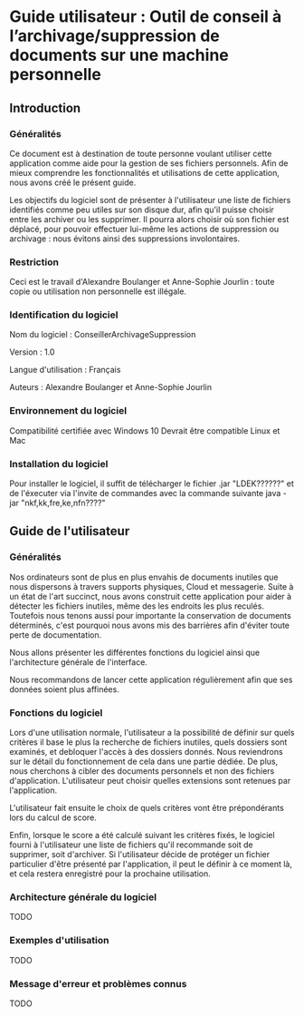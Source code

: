 # Guide utilisateur : Outil de conseil à l’archivage/suppression de documents sur une machine personnelle

## Introduction

### Généralités

Ce document est à destination de toute personne voulant utiliser cette application comme aide pour la gestion de ses fichiers personnels.
Afin de mieux comprendre les fonctionnalités et utilisations de cette application, nous avons créé le présent guide.

Les objectifs du logiciel sont de présenter à l'utilisateur une liste de fichiers identifiés comme peu utiles sur son disque dur, afin qu'il puisse choisir entre les archiver ou les supprimer. Il pourra alors choisir où son fichier est déplacé, pour pouvoir effectuer lui-même les actions de suppression ou archivage : nous évitons ainsi des suppressions involontaires.

### Restriction

Ceci est le travail d'Alexandre Boulanger et Anne-Sophie Jourlin : toute copie ou utilisation non personnelle est illégale.

### Identification du logiciel

Nom du logiciel : ConseillerArchivageSuppression

Version : 1.0

Langue d'utilisation : Français

Auteurs : Alexandre Boulanger et Anne-Sophie Jourlin

### Environnement du logiciel

Compatibilité certifiée avec Windows 10
Devrait être compatible Linux et Mac

### Installation du logiciel

Pour installer le logiciel, il suffit de télécharger le fichier .jar "LDEK??????" et de l'éxecuter via l'invite de commandes avec la commande suivante
java -jar "nkf,kk,fre,ke,nfn????"

## Guide de l'utilisateur

### Généralités

Nos ordinateurs sont de plus en plus envahis de documents inutiles que nous dispersons à travers supports physiques, Cloud et messagerie. Suite à un état de l'art succinct, nous avons construit cette application pour aider à détecter les fichiers inutiles, même des les endroits les plus reculés.
Toutefois nous tenons aussi pour importante la conservation de documents déterminés, c'est pourquoi nous avons mis des barrières afin d'éviter toute perte de documentation.

Nous allons présenter les différentes fonctions du logiciel ainsi que l'architecture générale de l'interface.

Nous recommandons de lancer cette application régulièrement afin que ses données soient plus affinées.

### Fonctions du logiciel

Lors d'une utilisation normale, l'utilisateur a la possibilité de définir sur quels critères il base le plus la recherche de fichiers inutiles, quels dossiers sont examinés, et debloquer l'accès à des dossiers donnés. Nous reviendrons sur le détail du fonctionnement de cela dans une partie dédiée.
De plus, nous cherchons à cibler des documents personnels et non des fichiers d'application. L'utilisateur peut choisir quelles extensions sont retenues par l'application.

L'utilisateur fait ensuite le choix de quels critères vont être prépondérants lors du calcul de score.

Enfin, lorsque le score a été calculé suivant les critères fixés, le logiciel fourni à l'utilisateur une liste de fichiers qu'il recommande soit de supprimer, soit d'archiver. Si l'utilisateur décide de protéger un fichier particulier d'être présenté par l'application, il peut le définir à ce moment là, et cela restera enregistré pour la prochaine utilisation.

### Architecture générale du logiciel

TODO

### Exemples d'utilisation

TODO

### Message d'erreur et problèmes connus

TODO

